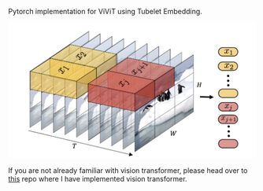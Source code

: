 Pytorch implementation for ViViT using Tubelet Embedding.

![embedding.png](embedding.png)

If you are not already familiar with vision transformer, please head over to [this](https://github.com/mnauf/vision-transformer-pytorch-implementation) repo where I have implemented vision transformer.
